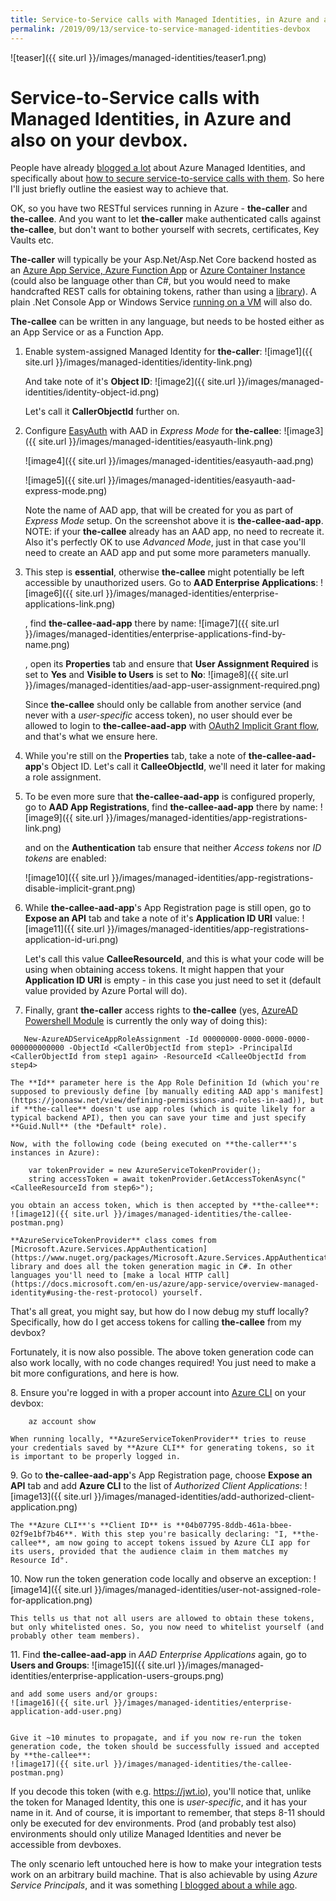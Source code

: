 ```yaml
---
title: Service-to-Service calls with Managed Identities, in Azure and also on your devbox.
permalink: /2019/09/13/service-to-service-managed-identities-devbox
---
```

![teaser]({{ site.url }}/images/managed-identities/teaser1.png)
# Service-to-Service calls with Managed Identities, in Azure and also on your devbox.

People have already [blogged a lot](https://blog.bredvid.no/protecting-your-asp-net-core-app-with-azure-ad-and-managed-service-identity-78007d7a0774) about Azure Managed Identities, and specifically about [how to secure service-to-service calls with them](https://joonasw.net/view/calling-your-apis-with-aad-msi-using-app-permissions). So here I'll just briefly outline the easiest way to achieve that.

OK, so you have two RESTful services running in Azure - **the-caller** and **the-callee**. And you want to let **the-caller** make authenticated calls against **the-callee**, but don't want to bother yourself with secrets, certificates, Key Vaults etc. 

**The-caller** will typically be your Asp.Net/Asp.Net Core backend hosted as an [Azure App Service, Azure Function App](https://docs.microsoft.com/en-us/azure/app-service/overview-managed-identity) or [Azure Container Instance](https://docs.microsoft.com/en-us/azure/container-instances/container-instances-managed-identity) (could also be language other than C#, but you would need to make handcrafted REST calls for obtaining tokens, rather than using a [library](https://www.nuget.org/packages/Microsoft.Azure.Services.AppAuthentication)). A plain .Net Console App or Windows Service [running on a VM](https://docs.microsoft.com/en-us/azure/active-directory/managed-identities-azure-resources/qs-configure-portal-windows-vm) will also do.

**The-callee** can be written in any language, but needs to be hosted either as an App Service or as a Function App.

1. Enable system-assigned Managed Identity for **the-caller**:
    ![image1]({{ site.url }}/images/managed-identities/identity-link.png)

    And take note of it's **Object ID**:
    ![image2]({{ site.url }}/images/managed-identities/identity-object-id.png)

    Let's call it **CallerObjectId** further on.

2. Configure [EasyAuth](https://github.com/cgillum/easyauth/wiki) with AAD in *Express Mode* for **the-callee**:
    ![image3]({{ site.url }}/images/managed-identities/easyauth-link.png)
    
    ![image4]({{ site.url }}/images/managed-identities/easyauth-aad.png)
    
    ![image5]({{ site.url }}/images/managed-identities/easyauth-aad-express-mode.png)

    Note the name of AAD app, that will be created for you as part of *Express Mode* setup. On the screenshot above it is **the-callee-aad-app**.
    NOTE: if your **the-callee** already has an AAD app, no need to recreate it. Also it's perfectly OK to use *Advanced Mode*, just in that case you'll need to create an AAD app and put some more parameters manually.

3. This step is **essential**, otherwise **the-callee** might potentially be left accessible by unauthorized users. Go to **AAD Enterprise Applications**:
    ![image6]({{ site.url }}/images/managed-identities/enterprise-applications-link.png)

    , find **the-callee-aad-app** there by name:
    ![image7]({{ site.url }}/images/managed-identities/enterprise-applications-find-by-name.png)
    
    , open its **Properties** tab and ensure that **User Assignment Required** is set to **Yes** and **Visible to Users** is set to **No**:
    ![image8]({{ site.url }}/images/managed-identities/aad-app-user-assignment-required.png)

    Since **the-callee** should only be callable from another service (and never with a *user-specific* access token), no user should ever be allowed to login to **the-callee-aad-app** with [OAuth2 Implicit Grant flow](https://docs.microsoft.com/en-us/azure/active-directory/develop/v1-oauth2-implicit-grant-flow), and that's what we ensure here. 

4. While you're still on the **Properties** tab, take a note of **the-callee-aad-app**'s Object ID. Let's call it **CalleeObjectId**, we'll need it later for making a role assignment.

5. To be even more sure that **the-callee-aad-app** is configured properly, go to **AAD App Registrations**, find **the-callee-aad-app** there by name:
    ![image9]({{ site.url }}/images/managed-identities/app-registrations-link.png)

    and on the **Authentication** tab ensure that neither *Access tokens* nor *ID tokens* are enabled:

    ![image10]({{ site.url }}/images/managed-identities/app-registrations-disable-implicit-grant.png)

6. While **the-callee-aad-app**'s App Registration page is still open, go to **Expose an API** tab and take a note of it's **Application ID URI** value:
    ![image11]({{ site.url }}/images/managed-identities/app-registrations-application-id-uri.png)

    Let's call this value **CalleeResourceId**, and this is what your code will be using when obtaining access tokens. It might happen that your **Application ID URI** is empty - in this case you just need to set it (default value provided by Azure Portal will do).

7. Finally, grant **the-caller** access rights to **the-callee** (yes, [AzureAD Powershell Module](https://docs.microsoft.com/en-us/powershell/module/azuread/?view=azureadps-2.0) is currently the only way of doing this):
```
   New-AzureADServiceAppRoleAssignment -Id 00000000-0000-0000-0000-000000000000 -ObjectId <CallerObjectId from step1> -PrincipalId <CallerObjectId from step1 again> -ResourceId <CalleeObjectId from step4>
```

    The **Id** parameter here is the App Role Definition Id (which you're supposed to previously define [by manually editing AAD app's manifest](https://joonasw.net/view/defining-permissions-and-roles-in-aad)), but if **the-callee** doesn't use app roles (which is quite likely for a typical backend API), then you can save your time and just specify **Guid.Null** (the *Default* role).

    Now, with the following code (being executed on **the-caller**'s instances in Azure):
```
    var tokenProvider = new AzureServiceTokenProvider();
    string accessToken = await tokenProvider.GetAccessTokenAsync("<CalleeResourceId from step6>");
```

    you obtain an access token, which is then accepted by **the-callee**:
    ![image12]({{ site.url }}/images/managed-identities/the-callee-postman.png)

    **AzureServiceTokenProvider** class comes from [Microsoft.Azure.Services.AppAuthentication](https://www.nuget.org/packages/Microsoft.Azure.Services.AppAuthentication) library and does all the token generation magic in C#. In other languages you'll need to [make a local HTTP call](https://docs.microsoft.com/en-us/azure/app-service/overview-managed-identity#using-the-rest-protocol) yourself.



That's all great, you might say, but how do I now debug my stuff locally? Specifically, how do I get access tokens for calling **the-callee** from my devbox?

Fortunately, it is now also possible. The above token generation code can also work locally, with no code changes required! You just need to make a bit more configurations, and here is how.



<span>8.</span> Ensure you're logged in with a proper account into [Azure CLI](https://docs.microsoft.com/en-us/cli/azure/install-azure-cli?view=azure-cli-latest) on your devbox:
```
    az account show
```

    
    When running locally, **AzureServiceTokenProvider** tries to reuse your credentials saved by **Azure CLI** for generating tokens, so it is important to be properly logged in.

<span>9.</span> Go to **the-callee-aad-app**'s App Registration page, choose **Expose an API** tab and add **Azure CLI** to the list of *Authorized Client Applications*:
    ![image13]({{ site.url }}/images/managed-identities/add-authorized-client-application.png)

    The **Azure CLI**'s **Client ID** is **04b07795-8ddb-461a-bbee-02f9e1bf7b46**. With this step you're basically declaring: "I, **the-callee**, am now going to accept tokens issued by Azure CLI app for its users, provided that the audience claim in them matches my Resource Id".

<span>10.</span> Now run the token generation code locally and observe an exception:
    ![image14]({{ site.url }}/images/managed-identities/user-not-assigned-role-for-application.png)

    This tells us that not all users are allowed to obtain these tokens, but only whitelisted ones. So, you now need to whitelist yourself (and probably other team members).

<span>11.</span> Find **the-callee-aad-app** in *AAD Enterprise Applications* again, go to **Users and Groups**:
    ![image15]({{ site.url }}/images/managed-identities/enterprise-application-users-groups.png)


    and add some users and/or groups:
    ![image16]({{ site.url }}/images/managed-identities/enterprise-application-add-user.png)


    Give it ~10 minutes to propagate, and if you now re-run the token generation code, the token should be successfully issued and accepted by **the-callee**:
    ![image17]({{ site.url }}/images/managed-identities/the-callee-postman.png)

If you decode this token (with e.g. https://jwt.io), you'll notice that, unlike the token for Managed Identity, this one is *user-specific*, and it has your name in it. And of course, it is important to remember, that steps 8-11 should only be executed for dev environments. Prod (and probably test also) environments should only utilize Managed Identities and never be accessible from devboxes.

The only scenario left untouched here is how to make your integration tests work on an arbitrary build machine. That is also achievable by using *Azure Service Principals*, and it was something [I blogged about a while ago](https://scale-tone.github.io/2019/05/21/azure-function-integration-tests-service-principal).